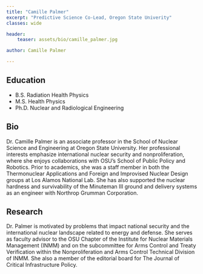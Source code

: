 ```yaml
---
title: "Camille Palmer"
excerpt: "Predictive Science Co-Lead, Oregon State Univerity"
classes: wide

header:
    teaser: assets/bio/camille_palmer.jpg

author: Camille Palmer

---
```

## Education
* B.S. Radiation Health Physics
* M.S. Health Physics
* Ph.D. Nuclear and Radiological Engineering

## Bio  
Dr. Camille Palmer is an associate professor in the School of Nuclear Science and Engineering at Oregon State University. Her professional interests emphasize international nuclear security and nonproliferation, where she enjoys collaborations with OSU’s School of Public Policy and Robotics. Prior to academics, she was a staff member in both the Thermonuclear Applications and Foreign and Improvised Nuclear Design groups at Los Alamos National Lab. She has also supported the nuclear hardness and survivability of the Minuteman III ground and delivery systems as an engineer with Northrop Grumman Corporation. 

## Research
Dr. Palmer is motivated by problems that impact national security and the international nuclear landscape related to energy and defense. She serves as faculty advisor to the OSU Chapter of the Institute for Nuclear Materials Management (INMM) and on the subcommittee for Arms Control and Treaty Verification within the Nonproliferation and Arms Control Technical Division of INMM.  She also a member of the editorial board for The Journal of Critical Infrastructure Policy.
